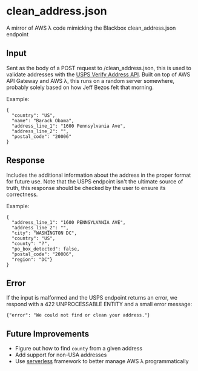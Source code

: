 # clean_address.json
A mirror of AWS λ code mimicking the Blackbox clean_address.json endpoint

## Input
Sent as the body of a POST request to /clean_address.json, this is used to validate addresses with the [USPS Verify Address API](https://www.usps.com/business/web-tools-apis/address-information-api.pdf). Built on top of AWS API Gateway and AWS λ, this runs on a random server somewhere, probably solely based on how Jeff Bezos felt that morning.

Example:
```
{
  "country": "US",
  "name": "Barack Obama",
  "address_line_1": "1600 Pennsylvania Ave",
  "address_line_2": "",
  "postal_code": "20006"
}
```

## Response
Includes the additional information about the address in the proper format for future use. Note that the USPS endpoint isn't the ultimate source of truth, this response should be checked by the user to ensure its correctness.

Example:
```
{
  "address_line_1": "1600 PENNSYLVANIA AVE",
  "address_line_2": "",
  "city": "WASHINGTON DC",
  "country": "US",
  "county": "?",
  "po_box_detected": false,
  "postal_code": "20006",
  "region": "DC"}
}
```

## Error
If the input is malformed and the USPS endpoint returns an error, we respond with a 422 UNPROCESSABLE ENTITY and a small error message:

`{"error": "We could not find or clean your address."}`

## Future Improvements
* Figure out how to find `county` from a given address
* Add support for non-USA addresses
* Use [serverless](https://github.com/serverless/serverless) framework to better manage AWS λ programmatically
